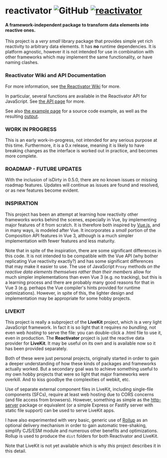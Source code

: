 # reactivator ![GitHub](https://img.shields.io/github/license/appurist/reactivator?style=plastic) [![reactivator](https://img.shields.io/endpoint?url=https://dashboard.cypress.io/badge/simple/d4b7my/master&style=flat&logo=cypress)](https://dashboard.cypress.io/projects/d4b7my/runs)
#### A framework-independent package to transform data elements into reactive ones.

This project is a _very small_ library package that provides simple yet rich reactivity to arbitrary data elements. It has **no** runtime dependencies. It is platform agnostic, however it is not intended for use in combination with other frameworks which may implement the same functionality, or have naming clashes.

### Reactivator Wiki and API Documentation

For more information, see [the Reactivator Wiki](https://github.com/appurist/reactivator/wiki/) for more.

In particular, several functions are available in the Reactivator API for JavaScript. See [the API page](https://github.com/appurist/reactivator/wiki/Reactivator-API) for more.

See also [the example page](https://github.com/appurist/reactivator/wiki/Summary:-Example-Usage) for a source code example, as well as the resulting [output](https://github.com/appurist/reactivator/wiki/Summary:-Example-Usage#output).

### WORK IN PROGRESS

This is an early work-in-progress, not intended for any serious purpose at this time. Furthermore, it is a 0.x release, meaning it is likely to have breaking changes as the interface is worked out in practice, and becomes more complete.

### ROADMAP - FUTURE UPDATES

With the inclusion of isDirty in 0.5.0, there are no known issues or missing roadmap features. Updates will continue as issues are found and resolved, or as new features become evident.

### INSPIRATION

This project has been an attempt at learning how reactivity other frameworks works behind the scenes, especially in Vue, by implementing major features of it from scratch. It is therefore both inspired by [Vue.js](https://vuejs.org/), and in many ways, is modeled after Vue. It incorporates a _small_ portion of the Composition API features in Vue 3, although is a much simpler implementation with fewer features and less maturity.

Note that in spite of the inspiration, there are some significant differences in this code. It is not intended to be compatible with the Vue API (why bother replicating Vue reactivity exactly?) and has some significant differences that may make it easier to use.  The use of JavaScript `Proxy` methods _on the reactive data elements themselves rather than their members_ allow for much simpler implementations than even Vue 3 (e.g. no tracking), but this is a learning process and there are probably many good reasons for that in Vue 3 (e.g. perhaps the Vue compiler's hints provided for runtime optimizations). However, in spite of this, the lighter design and implementation may be appropriate for some hobby projects.

### LIVEKIT

This project is really a subproject of the **LiveKit** project, which is a very light JavaScript framework. In fact it is so light that it requires *no bundling*, not even web *hosting* to serve the file: you can double-click a .html file to use it, even in production. The **Reactivator** project is just the reactive data provider for **LiveKit**. It may be useful on its own and is available now so it has been provided separately.

Both of these were just personal projects, originally started in order to gain a deeper understanding of how these kinds of packages and frameworks actually worked. But a secondary goal was to achieve something useful to my own hobby projects that were so light that major frameworks were overkill. And to kiss goodbye the complexities of webkit, etc.

Use of separate external component files in LiveKit, including single-file components (SFCs), require at least web hosting due to CORS concerns (and file access from browsers). However, something as simple as the [http-server](https://www.npmjs.com/package/http-server) package or equivalent (or a simple Express or Fastify server with static file support) can be used to serve LiveKit apps.

I have also experimented with very basic, generic use of [Rollup](https://rollupjs.org/) as an optional delivery mechanism in order to gain automatic tree-shaking, simplify CJS/ESM module and numerous other benefits and optimizations. Rollup is used to produce the `dist` folders for both Reactivator and LiveKit. 

Note that LiveKit is not yet available which is why *this* project describes it in this detail.
